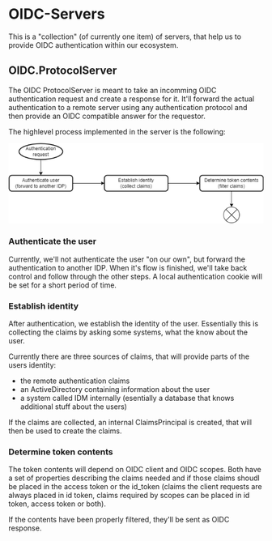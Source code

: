 # OIDC-Servers

This is a "collection" (of currently one item) of servers, that help us to provide OIDC authentication within our ecosystem.

## OIDC.ProtocolServer

The OIDC ProtocolServer is meant to take an incomming OIDC authentication request and create a response for it.
It'll forward the actual authentication to a remote server using any authentication protocol and then provide an OIDC compatible answer for the requestor.

The highlevel process implemented in the server is the following:

![Highlevel Overview](docs/Highlevel-Overview.drawio.png)

### Authenticate the user

Currently, we'll not authenticate the user "on our own", but forward the authentication to another IDP. When it's flow is finished, we'll take back control and follow through the other steps. A local authentication cookie will be set for a short period of time.

### Establish identity

After authentication, we establish the identity of the user. Essentially this is collecting the claims by asking some systems, what the know about the user.

Currently there are three sources of claims, that will provide parts of the users identity:
- the remote authentication claims
- an ActiveDirectory containing information about the user
- a system called IDM internally (esentially a database that knows additional stuff about the users)

If the claims are collected, an internal ClaimsPrincipal is created, that will then be used to create the claims.

### Determine token contents

The token contents will depend on OIDC client and OIDC scopes. Both have a set of properties describing the claims needed and if those claims shoudl be placed in the access token or the id_token (claims the client requests are always placed in id token, claims required by scopes can be placed in id token, access token or both).

If the contents have been properly filtered, they'll be sent as OIDC response.